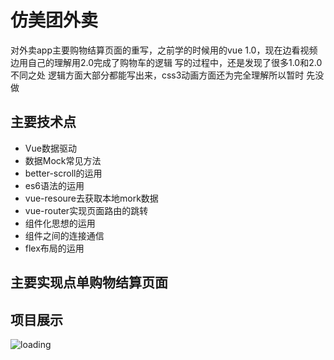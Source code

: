 # 仿美团外卖
对外卖app主要购物结算页面的重写，之前学的时候用的vue 1.0，现在边看视频边用自己的理解用2.0完成了购物车的逻辑
写的过程中，还是发现了很多1.0和2.0不同之处
逻辑方面大部分都能写出来，css3动画方面还为完全理解所以暂时 先没做
## 主要技术点
* Vue数据驱动
* 数据Mock常见方法
* better-scroll的运用
* es6语法的运用
* vue-resoure去获取本地mork数据
* vue-router实现页面路由的跳转
* 组件化思想的运用
* 组件之间的连接通信
* flex布局的运用
## 主要实现点单购物结算页面
## 项目展示
![loading](https://github.com/Sweet-kiss/WebReader/blob/master/static/shop.gif)
